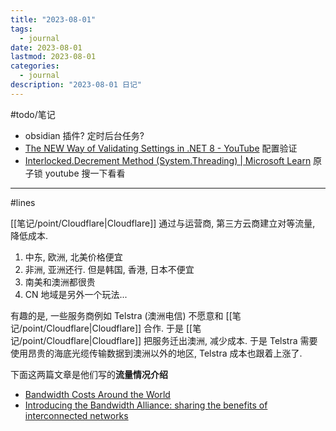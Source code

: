 ```yaml
---
title: "2023-08-01"
tags:
  - journal
date: 2023-08-01
lastmod: 2023-08-01
categories:
  - journal
description: "2023-08-01 日记"
---
```


#todo/笔记  

- obsidian 插件? 定时后台任务?
- [The NEW Way of Validating Settings in .NET 8 - YouTube](https://www.youtube.com/watch?v=mO0fwvnnzbU) 配置验证
- [Interlocked.Decrement Method (System.Threading) | Microsoft Learn](https://learn.microsoft.com/en-us/dotnet/api/system.threading.interlocked.decrement?view=net-7.0) 原子锁 youtube 搜一下看看

---

#lines

[[笔记/point/Cloudflare|Cloudflare]] 通过与运营商, 第三方云商建立对等流量, 降低成本.

1. 中东, 欧洲, 北美价格便宜
2. 非洲, 亚洲还行. 但是韩国, 香港, 日本不便宜
3. 南美和澳洲都很贵
4. CN 地域是另外一个玩法...

有趣的是, 一些服务商例如 Telstra (澳洲电信) 不愿意和 [[笔记/point/Cloudflare|Cloudflare]] 合作. 于是 [[笔记/point/Cloudflare|Cloudflare]] 把服务迁出澳洲, 减少成本. 于是 Telstra 需要使用昂贵的海底光缆传输数据到澳洲以外的地区, Telstra 成本也跟着上涨了.

下面这两篇文章是他们写的**流量情况介绍**

- [Bandwidth Costs Around the World](https://blog.cloudflare.com/bandwidth-costs-around-the-world/)
- [Introducing the Bandwidth Alliance: sharing the benefits of interconnected networks](https://blog.cloudflare.com/bandwidth-alliance/)
